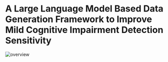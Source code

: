 # A Large Language Model Based Data Generation Framework to Improve Mild Cognitive Impairment Detection Sensitivity
![overview](https://github.com/user-attachments/assets/5860a980-ce61-4304-af9a-d71922fa53db)
